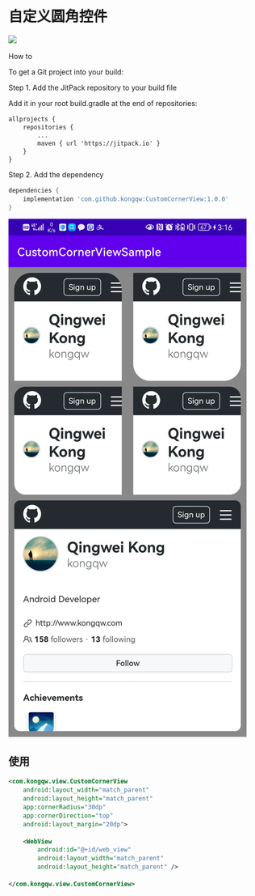# 自定义圆角控件

[![](https://jitpack.io/v/kongqw/CustomCornerView.svg)](https://jitpack.io/#kongqw/CustomCornerView)

How to

To get a Git project into your build:

Step 1. Add the JitPack repository to your build file

Add it in your root build.gradle at the end of repositories:

``` gralde
allprojects {
	repositories {
		...
		maven { url 'https://jitpack.io' }
	}
}
```

Step 2. Add the dependency

``` gradle
dependencies {
	implementation 'com.github.kongqw:CustomCornerView:1.0.0'
}
```

![](https://raw.githubusercontent.com/kongqw/CustomCornerView/main/imgs/CustomCornerView.webp)

## 使用

``` xml
<com.kongqw.view.CustomCornerView
    android:layout_width="match_parent"
    android:layout_height="match_parent"
    app:cornerRadius="30dp"
    app:cornerDirection="top"
    android:layout_margin="20dp">

    <WebView
        android:id="@+id/web_view"
        android:layout_width="match_parent"
        android:layout_height="match_parent" />

</com.kongqw.view.CustomCornerView>
```